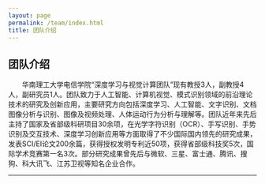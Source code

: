 ```yaml
---
layout: page
permalink: /team/index.html
title: 团队介绍
---
```


## 团队介绍

&emsp;&emsp;华南理工大学电信学院“深度学习与视觉计算团队”现有教授3人，副教授4人，副研究员1人。团队致力于人工智能、计算机视觉、模式识别领域的前沿理论技术的研究及创新应用，主要研究方向包括深度学习、人工智能、文字识别、文档图像分析与识别、图像及视频处理、人体运动行为分析与理解等。团队近年来先后主持了国家及省部级科研项目30余项，在光学字符识别（OCR）、手写识别、手势识别及交互技术、深度学习创新应用等方面取得了不少国际国内领先的研究成果，发表SCI/EI论文200余篇，获得授权发明专利近50项，获得省部级科技奖5次，国际学术竞赛第一名3次。部分研究成果曾先后与微软、三星、富士通、腾讯、搜狗、科大讯飞、江苏卫视等知名企业合作。

---